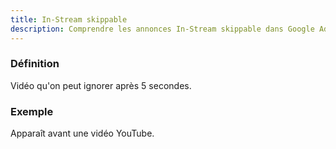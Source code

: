 ```yaml
---
title: In-Stream skippable
description: Comprendre les annonces In-Stream skippable dans Google Ads
---
```


### Définition
Vidéo qu'on peut ignorer après 5 secondes.

### Exemple
Apparaît avant une vidéo YouTube.